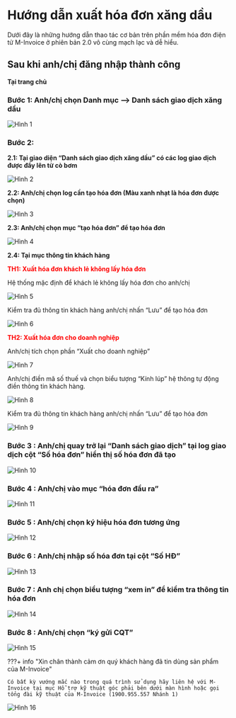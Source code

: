 # **Hướng dẫn xuất hóa đơn xăng dầu**

Dưới đây là những hướng dẫn thao tác cơ bản trên phần mềm hóa đơn điện tử M-Invoice ở phiên bản 2.0 vô cùng mạch lạc và dễ hiểu.

## **Sau khi anh/chị đăng nhập thành công**

**Tại trang chủ**

### Bước 1: Anh/chị chọn Danh mục --> Danh sách giao dịch xăng dầu

![Hình 1](../../assets/images/xangdau/huong-dan-1.png)

### Bước 2:

**2.1: Tại giao diện “Danh sách giao dịch xăng dầu” có các log giao dịch được đẩy lên từ cò bơm**

![Hình 2](../../assets/images/xangdau/huong-dan-2.png)

**2.2: Anh/chị chọn log cần tạo hóa đơn (Màu xanh nhạt là hóa đơn được chọn)**

![Hình 3](../../assets/images/xangdau/huong-dan-3.png)

**2.3: Anh/chị chọn mục “tạo hóa đơn” để tạo hóa đơn**

![Hình 4](../../assets/images/xangdau/huong-dan-4.png)

**2.4: Tại mục thông tin khách hàng**

<span style="color: red; font-weight: bold">TH1: Xuất hóa đơn khách lẻ không lấy hóa đơn</span>

Hệ thống mặc định để khách lẻ không lấy hóa đơn cho anh/chị

![Hình 5](../../assets/images/xangdau/huong-dan-5.png)

Kiểm tra đủ thông tin khách hàng anh/chị nhấn “Lưu” để tạo hóa đơn

![Hình 6](../../assets/images/xangdau/huong-dan-6.png)

<span style="color: red; font-weight: bold">TH2: Xuất hóa đơn cho doanh nghiệp</span>

Anh/chị tích chọn phần “Xuất cho doanh nghiệp”

![Hình 7](../../assets/images/xangdau/huong-dan-7.png)

Anh/chị điền mã số thuế và chọn biểu tượng “Kính lúp” hệ thông tự động điền thông tin khách hàng.

![Hình 8](../../assets/images/xangdau/huong-dan-8.png)

Kiểm tra đủ thông tin khách hàng anh/chị nhấn “Lưu” để tạo hóa đơn

![Hình 9](../../assets/images/xangdau/huong-dan-9.png)

### Bước 3 : Anh/chị quay trở lại “Danh sách giao dịch” tại log giao dịch cột “Số hóa đơn” hiển thị số hóa đơn đã tạo

![Hình 10](../../assets/images/xangdau/huong-dan-10.png)

### Bước 4 : Anh/chị vào mục “hóa đơn đầu ra”

![Hình 11](../../assets/images/xangdau/huong-dan-11.png)

### Bước 5 : Anh/chị chọn ký hiệu hóa đơn tương ứng

![Hình 12](../../assets/images/xangdau/huong-dan-12.png)

### Bước 6 : Anh/chị nhập số hóa đơn tại cột “Số HĐ”

![Hình 13](../../assets/images/xangdau/huong-dan-13.png)

### Bước 7 : Anh chị chọn biểu tượng “xem in” để kiểm tra thông tin hóa đơn

![Hình 14](../../assets/images/xangdau/huong-dan-14.png)

### Bước 8 : Anh/chị chọn “ký gửi CQT”

![Hình 15](../../assets/images/xangdau/huong-dan-15.png)

???+ info "Xin chân thành cảm ơn quý khách hàng đã tin dùng sản phẩm của M-Invoice"

    Có bất kỳ vướng mắc nào trong quá trình sử dụng hãy liên hệ với M-Invoice tại mục Hỗ trợ kỹ thuật góc phải bên dưới màn hình hoặc gọi tổng đài kỹ thuật của M-Invoice (1900.955.557 Nhánh 1)

![Hình 16](../../assets/images/invoice2/hotro.png)
